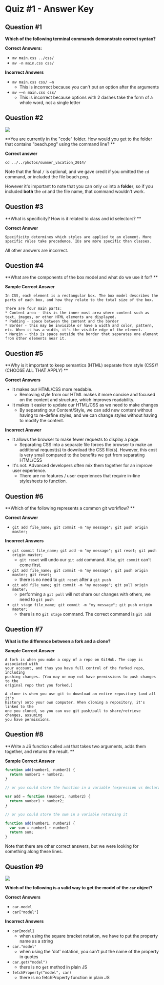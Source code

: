 # Quiz #1 - Answer Key

## Question #1

**Which of the following terminal commands demonstrate correct syntax?**

**Correct Answers:**

* `mv main.css ../css/`
* `mv -n main.css css/`

**Incorrect Answers**

* `mv main.css css/ –n`
  * This is incorrect because you can't put an option after the arguments
* `mv ––n main.css css/`
  * This is incorrect because options with 2 dashes take the form of a whole word, not a single letter

## Question #2

![](https://lh4.googleusercontent.com/k3E-Ro9MazYsV_Kw_BMMCDAOsrK93sg6Ls_Jxo1YUCqZgqhVRNCOOQW7Zh-3FX39y7FIFA)

**You are currently in the "code" folder. How would you get to the folder that contains "beach.png" using the command line? **

**Correct answer**

`cd ../../photos/summer_vacation_2014/`

Note that the final `/` is optional, and we gave credit if you omitted the `cd` command, or included the file beach.png.

However it's important to note that you can only `cd` into a **folder**, so if you included **both** the `cd` and the file name, that command wouldn't work.

## Question #3

**What is specificity? How is it related to class and id selectors? **

**Correct Answer**

`Specificity determines which styles are applied to an element. More specific rules take precedence. IDs are more specific than classes.`

All other answers are incorrect.

## Question #4

**What are the components of the box model and what do we use it for? **

**Sample Correct Answer**

```
In CSS, each element is a rectangular box. The box model describes the parts of each box, and how they relate to the total size of the box.

There are four main parts:
* Content area - this is the inner most area where content such as text, images, or other HTML elements are displayed.
* Padding - space between the content and the border
* Border - this may be invisible or have a width and color, pattern, etc. When it has a width, it's the visible edge of the element.
* Margin - this is space outside the border that separates one element from other elements near it.
```

## Question #5

**Why is it important to keep semantics (HTML) separate from style (CSS)? (CHOOSE ALL THAT APPLY) **

**Correct Answers**
* It makes our HTML/CSS more readable.
  * Removing style from our HTML makes it more concise and focused on the content and structure, which improves readability.
* It makes it easier to update our HTML/CSS as we need to make changes
  * By separating our Content/Style, we can add new content without having to re-define styles, and we can change styles without having to modify the content.

**Incorrect Answer**
* It allows the browser to make fewer requests to display a page.
  * Separating CSS into a separate file forces the browser to make an additional request(s) to download the CSS file(s). However, this cost is very small compared to the benefits we get from separating HTML/CSS
* It's not. Advanced developers often mix them together for an improve user experience.
  * There are no features / user experiences that require in-line stylesheets to function.

## Question #6

**Which of the following represents a common git workflow? **

**Correct Answer**

* `git add file_name; git commit -m "my message"; git push origin master;`

**Incorrect Answers**

* `git commit file_name; git add -m "my message"; git reset; git push origin master;`
  * `git reset` will undo our `git add` command. Also, `git commit` can't come first.
* `git add file_name; git commit -m "my message"; git push origin master; git reset;`
  * there is no need to `git reset` after a `git push`
* `git add file_name; git commit -m "my message"; git pull origin master;`
  * performing a `git pull` will not share our changes with others, we need to `git push`  
* `git stage file_name; git commit -m "my message"; git push origin master;`
  * there is no `git stage` command. The correct command is `git add`

## Question #7

**What is the difference between a fork and a clone?**

**Sample Correct Answer**

```
A fork is when you make a copy of a repo on GitHub. The copy is associated with
your account, and thus you have full control of the forked repo, including
pushing changes. (You may or may not have permissions to push changes to the
original repo that you forked.)

A clone is when you use git to download an entire repository (and all it's
history) onto your own computer. When cloning a repository, it's linked to the
one you cloned, so you can use git push/pull to share/retrieve changes, assuming
you have permissions.
```

## Question #8

**Write a JS function called `add` that takes two arguments, adds them together, and returns the result. **

**Sample Correct Answer**

```js
function add(number1, number2) {
  return number1 + number2;
}

// or you could store the function in a variable (expression vs declaration)

var add = function (number1, number2) {
  return number1 + number2;
}

// or you could store the sum in a variable returning it

function add(number1, number2) {
  var sum = number1 + number2
  return sum;
}
```

Note that there are other correct answers, but we were looking for something
along these lines.

## Question #9

![](https://lh3.googleusercontent.com/3RM0-dKy82N5yBPgSYHcVdC6rRg7peYYEexMA66Fydyj57Ij6GYMabj6mU-ka2qqcUh0Ww)

**Which of the following is a valid way to get the model of the `car` object?**

**Correct Answers**

* `car.model`
* `car["model"]`

**Incorrect Answers**

* `car[model]`
  * when using the square bracket notation, we have to put the property name as a string
* `car."model"`
  * when using the 'dot' notation, you can't put the name of the property in quotes
* `car.get("model")`
  * there is no `get` method in plain JS
* `fetchProperty("model", car)`
  * there is no fetchProperty function in plain JS
